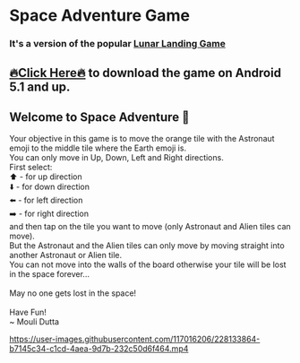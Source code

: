 # Space Adventure Game
### It's a version of the popular [Lunar Landing Game](https://youtu.be/QG8yRKZD7iE)</br>

## [🔥Click Here🔥](https://drive.google.com/file/d/1mCVmFwByF547pWFJxzoqBUATetQ6rtjg/view?usp=drivesdk) to download the game on Android 5.1 and up.
  
## Welcome to Space Adventure 🤗 </br>
Your objective in this game is to move the orange tile with the Astronaut emoji to the middle tile where the Earth emoji is.</br>
You can only move in Up, Down, Left and Right directions.</br>
First select:</br>
 ⬆️ - for up direction</br>
 ⬇️ - for down direction</br>
 ⬅️ - for left direction</br>
 ➡️ - for right direction</br>
and then tap on the tile you want to move (only Astronaut and Alien tiles can move).</br>
But the Astronaut and the Alien tiles can only move by moving straight into another Astronaut or Alien tile.</br>
You can not move into the walls of the board otherwise your tile will be lost in the space forever...</br></br>
May no one gets lost in the space!</br></br>
Have Fun!</br>
 ~ Mouli Dutta


https://user-images.githubusercontent.com/117016206/228133864-b7145c34-c1cd-4aea-9d7b-232c50d6f464.mp4

